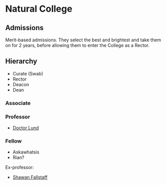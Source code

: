 # Natural College

## Admissions

Merit-based admissions. They select the best and brightest and take them on for 2 years, before allowing them to enter the College as a Rector.

## Hierarchy

 * Curate (Swab)
 * Rector 
 * Deacon
 * Dean

### Associate

### Professor

 + [Doctor Lund](/p/doctor_lund.md)

### Fellow

 + Askawhatsis
 + Rian?

Ex-professor: 
 + [Shawan Fallstaff](/p/fallstaff.md)
